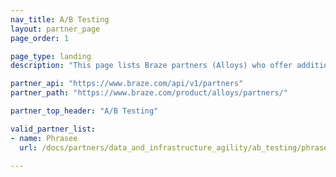 ```yaml
---
nav_title: A/B Testing
layout: partner_page
page_order: 1

page_type: landing
description: "This page lists Braze partners (Alloys) who offer additional A/B testing through their platforms."

partner_api: "https://www.braze.com/api/v1/partners"
partner_path: "https://www.braze.com/product/alloys/partners/"

partner_top_header: "A/B Testing"

valid_partner_list:
- name: Phrasee
  url: /docs/partners/data_and_infrastructure_agility/ab_testing/phrasee/

---
```

